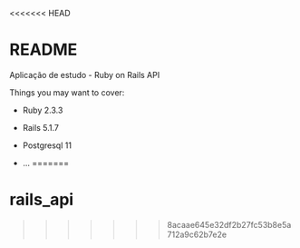 <<<<<<< HEAD
# README

Aplicação de estudo - Ruby on Rails API

Things you may want to cover:

* Ruby 2.3.3

* Rails 5.1.7

* Postgresql 11

* ...
=======
# rails_api
>>>>>>> 8acaae645e32df2b27fc53b8e5a712a9c62b7e2e
